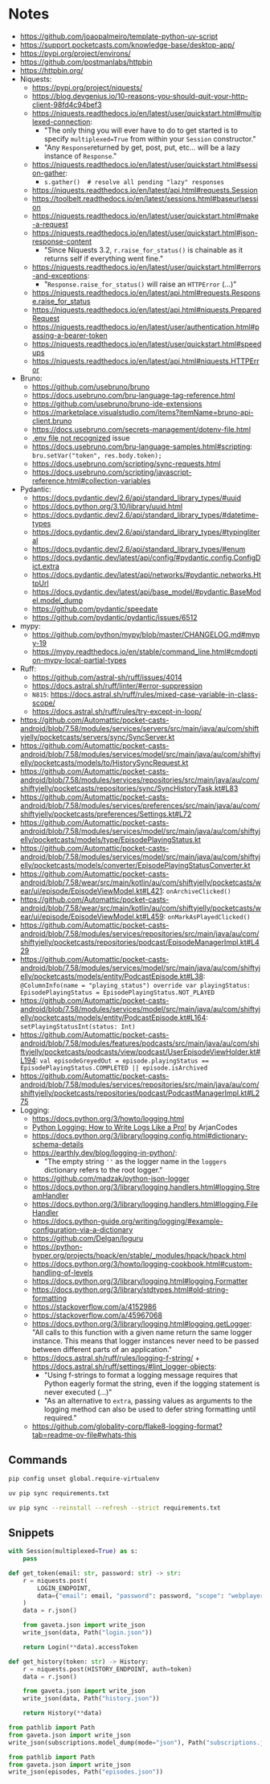 # Notes

- https://github.com/joaopalmeiro/template-python-uv-script
- https://support.pocketcasts.com/knowledge-base/desktop-app/
- https://pypi.org/project/environs/
- https://github.com/postmanlabs/httpbin
- https://httpbin.org/
- Niquests:
  - https://pypi.org/project/niquests/
  - https://blog.devgenius.io/10-reasons-you-should-quit-your-http-client-98fd4c94bef3
  - https://niquests.readthedocs.io/en/latest/user/quickstart.html#multiplexed-connection:
    - "The only thing you will ever have to do to get started is to specify `multiplexed=True` from within your `Session` constructor."
    - "Any `Response`returned by get, post, put, etc… will be a lazy instance of `Response`."
  - https://niquests.readthedocs.io/en/latest/user/quickstart.html#session-gather:
    - `s.gather()  # resolve all pending "lazy" responses`
  - https://niquests.readthedocs.io/en/latest/api.html#requests.Session
  - https://toolbelt.readthedocs.io/en/latest/sessions.html#baseurlsession
  - https://niquests.readthedocs.io/en/latest/user/quickstart.html#make-a-request
  - https://niquests.readthedocs.io/en/latest/user/quickstart.html#json-response-content
    - "Since Niquests 3.2, `r.raise_for_status()` is chainable as it returns self if everything went fine."
  - https://niquests.readthedocs.io/en/latest/user/quickstart.html#errors-and-exceptions:
    - "`Response.raise_for_status()` will raise an `HTTPError` (...)"
  - https://niquests.readthedocs.io/en/latest/api.html#requests.Response.raise_for_status
  - https://niquests.readthedocs.io/en/latest/api.html#niquests.PreparedRequest
  - https://niquests.readthedocs.io/en/latest/user/authentication.html#passing-a-bearer-token
  - https://niquests.readthedocs.io/en/latest/user/quickstart.html#speedups
  - https://niquests.readthedocs.io/en/latest/api.html#niquests.HTTPError
- Bruno:
  - https://github.com/usebruno/bruno
  - https://docs.usebruno.com/bru-language-tag-reference.html
  - https://github.com/usebruno/bruno-ide-extensions
  - https://marketplace.visualstudio.com/items?itemName=bruno-api-client.bruno
  - https://docs.usebruno.com/secrets-management/dotenv-file.html
  - [.env file not recognized](https://github.com/usebruno/bruno/issues/1757) issue
  - https://docs.usebruno.com/bru-language-samples.html#scripting: `bru.setVar("token", res.body.token);`
  - https://docs.usebruno.com/scripting/sync-requests.html
  - https://docs.usebruno.com/scripting/javascript-reference.html#collection-variables
- Pydantic:
  - https://docs.pydantic.dev/2.6/api/standard_library_types/#uuid
  - https://docs.python.org/3.10/library/uuid.html
  - https://docs.pydantic.dev/2.6/api/standard_library_types/#datetime-types
  - https://docs.pydantic.dev/2.6/api/standard_library_types/#typingliteral
  - https://docs.pydantic.dev/2.6/api/standard_library_types/#enum
  - https://docs.pydantic.dev/latest/api/config/#pydantic.config.ConfigDict.extra
  - https://docs.pydantic.dev/latest/api/networks/#pydantic.networks.HttpUrl
  - https://docs.pydantic.dev/latest/api/base_model/#pydantic.BaseModel.model_dump
  - https://github.com/pydantic/speedate
  - https://github.com/pydantic/pydantic/issues/6512
- mypy:
  - https://github.com/python/mypy/blob/master/CHANGELOG.md#mypy-19
  - https://mypy.readthedocs.io/en/stable/command_line.html#cmdoption-mypy-local-partial-types
- Ruff:
  - https://github.com/astral-sh/ruff/issues/4014
  - https://docs.astral.sh/ruff/linter/#error-suppression
  - `N815`: https://docs.astral.sh/ruff/rules/mixed-case-variable-in-class-scope/
  - https://docs.astral.sh/ruff/rules/try-except-in-loop/
- https://github.com/Automattic/pocket-casts-android/blob/7.58/modules/services/servers/src/main/java/au/com/shiftyjelly/pocketcasts/servers/sync/SyncServer.kt
- https://github.com/Automattic/pocket-casts-android/blob/7.58/modules/services/model/src/main/java/au/com/shiftyjelly/pocketcasts/models/to/HistorySyncRequest.kt
- https://github.com/Automattic/pocket-casts-android/blob/7.58/modules/services/repositories/src/main/java/au/com/shiftyjelly/pocketcasts/repositories/sync/SyncHistoryTask.kt#L83
- https://github.com/Automattic/pocket-casts-android/blob/7.58/modules/services/preferences/src/main/java/au/com/shiftyjelly/pocketcasts/preferences/Settings.kt#L72
- https://github.com/Automattic/pocket-casts-android/blob/7.58/modules/services/model/src/main/java/au/com/shiftyjelly/pocketcasts/models/type/EpisodePlayingStatus.kt
- https://github.com/Automattic/pocket-casts-android/blob/7.58/modules/services/model/src/main/java/au/com/shiftyjelly/pocketcasts/models/converter/EpisodePlayingStatusConverter.kt
- https://github.com/Automattic/pocket-casts-android/blob/7.58/wear/src/main/kotlin/au/com/shiftyjelly/pocketcasts/wear/ui/episode/EpisodeViewModel.kt#L421: `onArchiveClicked()`
- https://github.com/Automattic/pocket-casts-android/blob/7.58/wear/src/main/kotlin/au/com/shiftyjelly/pocketcasts/wear/ui/episode/EpisodeViewModel.kt#L459: `onMarkAsPlayedClicked()`
- https://github.com/Automattic/pocket-casts-android/blob/7.58/modules/services/repositories/src/main/java/au/com/shiftyjelly/pocketcasts/repositories/podcast/EpisodeManagerImpl.kt#L429
- https://github.com/Automattic/pocket-casts-android/blob/7.58/modules/services/model/src/main/java/au/com/shiftyjelly/pocketcasts/models/entity/PodcastEpisode.kt#L38: `@ColumnInfo(name = "playing_status") override var playingStatus: EpisodePlayingStatus = EpisodePlayingStatus.NOT_PLAYED`
- https://github.com/Automattic/pocket-casts-android/blob/7.58/modules/services/model/src/main/java/au/com/shiftyjelly/pocketcasts/models/entity/PodcastEpisode.kt#L164: `setPlayingStatusInt(status: Int)`
- https://github.com/Automattic/pocket-casts-android/blob/7.58/modules/features/podcasts/src/main/java/au/com/shiftyjelly/pocketcasts/podcasts/view/podcast/UserEpisodeViewHolder.kt#L194: `val episodeGreyedOut = episode.playingStatus == EpisodePlayingStatus.COMPLETED || episode.isArchived`
- https://github.com/Automattic/pocket-casts-android/blob/7.58/modules/services/repositories/src/main/java/au/com/shiftyjelly/pocketcasts/repositories/podcast/PodcastManagerImpl.kt#L275
- Logging:
  - https://docs.python.org/3/howto/logging.html
  - [Python Logging: How to Write Logs Like a Pro!](https://youtu.be/pxuXaaT1u3k?feature=shared) by ArjanCodes
  - https://docs.python.org/3/library/logging.config.html#dictionary-schema-details
  - https://earthly.dev/blog/logging-in-python/:
    - "The empty string `''` as the logger name in the `loggers` dictionary refers to the root logger."
  - https://github.com/madzak/python-json-logger
  - https://docs.python.org/3/library/logging.handlers.html#logging.StreamHandler
  - https://docs.python.org/3/library/logging.handlers.html#logging.FileHandler
  - https://docs.python-guide.org/writing/logging/#example-configuration-via-a-dictionary
  - https://github.com/Delgan/loguru
  - https://python-hyper.org/projects/hpack/en/stable/_modules/hpack/hpack.html
  - https://docs.python.org/3/howto/logging-cookbook.html#custom-handling-of-levels
  - https://docs.python.org/3/library/logging.html#logging.Formatter
  - https://docs.python.org/3/library/stdtypes.html#old-string-formatting
  - https://stackoverflow.com/a/4152986
  - https://stackoverflow.com/a/45967068
  - https://docs.python.org/3/library/logging.html#logging.getLogger: "All calls to this function with a given name return the same logger instance. This means that logger instances never need to be passed between different parts of an application."
  - https://docs.astral.sh/ruff/rules/logging-f-string/ + https://docs.astral.sh/ruff/settings/#lint_logger-objects:
    - "Using f-strings to format a logging message requires that Python eagerly format the string, even if the logging statement is never executed (...)"
    - "As an alternative to `extra`, passing values as arguments to the logging method can also be used to defer string formatting until required."
  - https://github.com/globality-corp/flake8-logging-format?tab=readme-ov-file#whats-this

## Commands

```bash
pip config unset global.require-virtualenv
```

```bash
uv pip sync requirements.txt
```

```bash
uv pip sync --reinstall --refresh --strict requirements.txt
```

## Snippets

```python
with Session(multiplexed=True) as s:
    pass
```

```python
def get_token(email: str, password: str) -> str:
    r = niquests.post(
        LOGIN_ENDPOINT,
        data={"email": email, "password": password, "scope": "webplayer"},
    )
    data = r.json()

    from gaveta.json import write_json
    write_json(data, Path("login.json"))

    return Login(**data).accessToken
```

```python
def get_history(token: str) -> History:
    r = niquests.post(HISTORY_ENDPOINT, auth=token)
    data = r.json()

    from gaveta.json import write_json
    write_json(data, Path("history.json"))

    return History(**data)
```

```python
from pathlib import Path
from gaveta.json import write_json
write_json(subscriptions.model_dump(mode="json"), Path("subscriptions.json"))
```

```python
from pathlib import Path
from gaveta.json import write_json
write_json(episodes, Path("episodes.json"))
```
